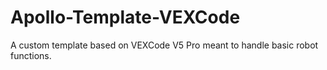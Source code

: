 # Apollo-Template-VEXCode
A custom template based on VEXCode V5 Pro meant to handle basic robot functions.
